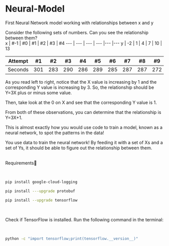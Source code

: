 # Neural-Model
First Neural Network model working with relationships between x and y<br>

Consider the following sets of numbers. Can you see the relationship between them?<br>
x | #-1 | #0 | #1 | #2 | #3 | #4 
--- | --- | --- | --- |--- |---
y | -2 | 1 | 4 | 7 | 10 | 13 

Attempt | #1 | #2 | #3 | #4 | #5 | #6 | #7 | #8 | #9 | #10 | #11
--- | --- | --- | --- |--- |--- |--- |--- |--- |--- |--- |---
Seconds | 301 | 283 | 290 | 286 | 289 | 285 | 287 | 287 | 272 | 276 | 269

As you read left to right, notice that the X value is increasing by 1 and the corresponding Y value is increasing by 3. So, the relationship should be Y=3X plus or minus some value.

Then, take look at the 0 on X and see that the corresponding Y value is 1.

From both of these observations, you can determine that the relationship is Y=3X+1.

This is almost exactly how you would use code to train a model, known as a neural network, to spot the patterns in the data!

You use data to train the neural network! By feeding it with a set of Xs and a set of Ys, it should be able to figure out the relationship between them.<br><br>

<p>Requirements📐</p><br>

```sh
pip install google-cloud-logging
```
```sh
pip install ---upgrade protobuf
```
```sh
pip install --upgrade tensorflow
```

<br>
<p>Check if TensorFlow is installed. Run the following command in the terminal:</p><br>

```sh
python -c "import tensorflow;print(tensorflow.__version__)"
```


